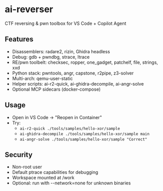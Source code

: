 # ai-reverser

CTF reversing & pwn toolbox for VS Code + Copilot Agent

## Features
- Disassemblers: radare2, rizin, Ghidra headless
- Debug: gdb + pwndbg, strace, ltrace
- RE/pwn toolbelt: checksec, ropper, one_gadget, patchelf, file, strings, xxd
- Python stack: pwntools, angr, capstone, r2pipe, z3-solver
- Multi-arch: qemu-user-static
- Helper scripts: ai-r2-quick, ai-ghidra-decompile, ai-angr-solve
- Optional MCP sidecars (docker-compose)

## Usage
- Open in VS Code → "Reopen in Container"
- Try:
  - `ai-r2-quick ./tools/samples/hello-xor/sample`
  - `ai-ghidra-decompile ./tools/samples/hello-xor/sample main`
  - `ai-angr-solve ./tools/samples/hello-xor/sample "Correct"`

## Security
- Non-root user
- Default ptrace capabilities for debugging
- Workspace mounted at /work
- Optional: run with --network=none for unknown binaries
